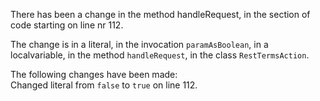 There has been a change in the method handleRequest, in the section of code starting on line nr 112.
  
The change is in a literal, in the invocation ```paramAsBoolean```, in a localvariable, in the method ```handleRequest```, in the class ```RestTermsAction```.
  
The following changes have been made:  
Changed literal from ```false``` to ```true``` on line 112.  
